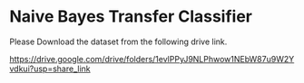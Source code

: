 # Naive Bayes Transfer Classifier
Please Download the dataset from the following drive link.

https://drive.google.com/drive/folders/1evlPPyJ9NLPhwow1NEbW87u9W2Yvdkui?usp=share_link
